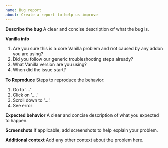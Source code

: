 ```yaml
---
name: Bug report
about: Create a report to help us improve
---
```

<!-- Please search existing issues to avoid creating duplicates. -->

**Describe the bug**
A clear and concise description of what the bug is.

**Vanilla info**
1. Are you sure this is a core Vanilla problem and not caused by any addon you are using?
2. Did you follow our generic troubleshooting steps already?
3. What Vanilla version are you using?
4. When did the issue start?

**To Reproduce**
Steps to reproduce the behavior:
1. Go to '...'
2. Click on '....'
3. Scroll down to '....'
4. See error

**Expected behavior**
A clear and concise description of what you expected to happen.

**Screenshots**
If applicable, add screenshots to help explain your problem.

**Additional context**
Add any other context about the problem here.
